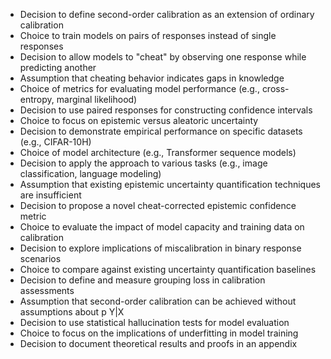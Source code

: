 - Decision to define second-order calibration as an extension of ordinary calibration
- Choice to train models on pairs of responses instead of single responses
- Decision to allow models to "cheat" by observing one response while predicting another
- Assumption that cheating behavior indicates gaps in knowledge
- Choice of metrics for evaluating model performance (e.g., cross-entropy, marginal likelihood)
- Decision to use paired responses for constructing confidence intervals
- Choice to focus on epistemic versus aleatoric uncertainty
- Decision to demonstrate empirical performance on specific datasets (e.g., CIFAR-10H)
- Choice of model architecture (e.g., Transformer sequence models)
- Decision to apply the approach to various tasks (e.g., image classification, language modeling)
- Assumption that existing epistemic uncertainty quantification techniques are insufficient
- Decision to propose a novel cheat-corrected epistemic confidence metric
- Choice to evaluate the impact of model capacity and training data on calibration
- Decision to explore implications of miscalibration in binary response scenarios
- Choice to compare against existing uncertainty quantification baselines
- Decision to define and measure grouping loss in calibration assessments
- Assumption that second-order calibration can be achieved without assumptions about p Y|X
- Decision to use statistical hallucination tests for model evaluation
- Choice to focus on the implications of underfitting in model training
- Decision to document theoretical results and proofs in an appendix